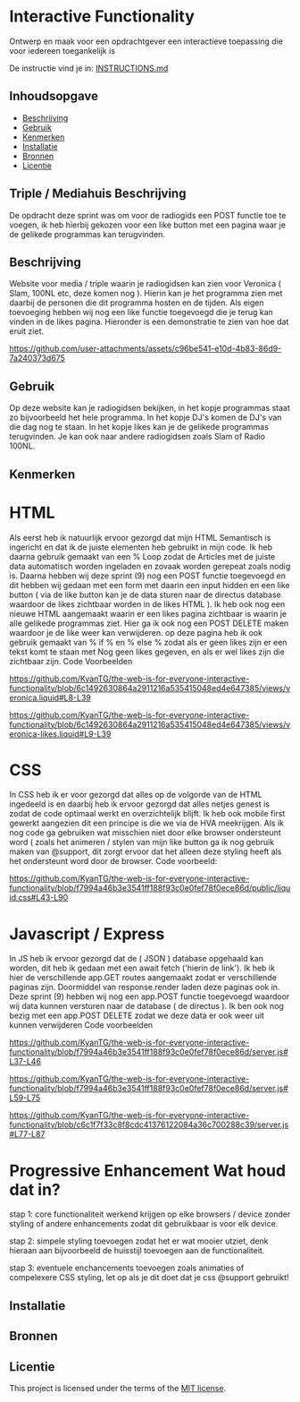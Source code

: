 # Interactive Functionality

Ontwerp en maak voor een opdrachtgever een interactieve toepassing die voor iedereen toegankelijk is

De instructie vind je in: [INSTRUCTIONS.md](https://github.com/fdnd-task/the-web-is-for-everyone-interactive-functionality/blob/main/docs/INSTRUCTIONS.md)


## Inhoudsopgave

  * [Beschrijving](#beschrijving)
  * [Gebruik](#gebruik)
  * [Kenmerken](#kenmerken)
  * [Installatie](#installatie)
  * [Bronnen](#bronnen)
  * [Licentie](#licentie)

## Triple / Mediahuis Beschrijving

De opdracht deze sprint was om voor de radiogids een POST functie toe te voegen, ik heb hierbij gekozen voor een like button met een pagina waar je de gelikede programmas kan terugvinden. 

## Beschrijving
<!-- Bij Beschrijving staat kort beschreven wat voor project het is en wat je hebt gemaakt -->
<!-- Voeg een mooie poster visual of video toe 📸 -->
<!-- Voeg een link toe naar GitHub Pages 🌐-->

Website voor media / triple waarin je radiogidsen kan zien voor Veronica ( Slam, 100NL etc, deze komen nog ). Hierin kan je het programma zien met daarbij de personen die dit programma hosten en de tijden. Als eigen toevoeging hebben wij nog een like functie toegevoegd die je terug kan vinden in de likes pagina. Hieronder is een demonstratie te zien van hoe dat eruit ziet.



https://github.com/user-attachments/assets/c96be541-e10d-4b83-86d9-7a240373d675



## Gebruik
<!-- Bij Gebruik staat de user story, hoe het werkt en wat je er mee kan. -->

Op deze website kan je radiogidsen bekijken, in het kopje programmas staat zo bijvoorbeeld het hele programma. In het kopje DJ's komen de DJ's van die dag nog te staan. In het kopje likes kan je de gelikede programmas terugvinden. Je kan ook naar andere radiogidsen zoals Slam of Radio 100NL.


## Kenmerken
<!-- Bij Kenmerken staat welke technieken zijn gebruikt en hoe. Wat is de HTML structuur? Wat zijn de belangrijkste dingen in CSS? Wat is er met JS gedaan en hoe? Misschien heb je iets met NodeJS gedaan, of heb je een framework of library gebruikt? -->

# HTML

Als eerst heb ik natuurlijk ervoor gezorgd dat mijn HTML Semantisch is ingericht en dat ik de juiste elementen heb gebruikt in mijn code. Ik heb daarna gebruik gemaakt van een % Loop zodat de Articles met de juiste data automatisch worden ingeladen en zovaak worden gerepeat zoals nodig is. Daarna hebben wij deze sprint (9) nog een POST functie toegevoegd en dit hebben wij gedaan met een form met daarin een input hidden en een like button ( via de like button kan je de data sturen naar de directus database waardoor de likes zichtbaar worden in de likes HTML ). Ik heb ook nog een nieuwe HTML aangemaakt waarin er een likes pagina zichtbaar is waarin je alle gelikede programmas ziet. Hier ga ik ook nog een POST DELETE maken waardoor je de like weer kan verwijderen. op deze pagina heb ik ook gebruik gemaakt van % if % en % else % zodat als er geen likes zijn er een tekst komt te staan met Nog geen likes gegeven, en als er wel likes zijn die zichtbaar zijn. Code Voorbeelden

https://github.com/KyanTG/the-web-is-for-everyone-interactive-functionality/blob/6c1492630864a2911216a535415048ed4e647385/views/veronica.liquid#L8-L39

https://github.com/KyanTG/the-web-is-for-everyone-interactive-functionality/blob/6c1492630864a2911216a535415048ed4e647385/views/veronica-likes.liquid#L9-L39

# CSS

In CSS heb ik er voor gezorgd dat alles op de volgorde van de HTML ingedeeld is en daarbij heb ik ervoor gezorgd dat alles netjes genest is zodat de code optimaal werkt en overzichtelijk blijft. Ik heb ook mobile first gewerkt aangezien dit een principe is die we via de HVA meekrijgen. Als ik nog code ga gebruiken wat misschien niet door elke browser ondersteunt word ( zoals het animeren / stylen van mijn like button ga ik nog gebruik maken van @support, dit zorgt ervoor dat het alleen deze styling heeft als het ondersteunt word door de browser.  Code voorbeeld:

https://github.com/KyanTG/the-web-is-for-everyone-interactive-functionality/blob/f7994a46b3e3541ff188f93c0e0fef78f0ece86d/public/liquid.css#L43-L90

# Javascript / Express

In JS heb ik ervoor gezorgd dat de ( JSON ) database opgehaald kan worden, dit heb ik gedaan met een await fetch ('hierin de link'). Ik heb ik  hier de verschillende app.GET routes aangemaakt zodat er verschillende paginas zijn. Doormiddel van response.render laden deze paginas ook in. Deze sprint (9) hebben wij nog een app.POST functie toegevoegd waardoor wij data kunnen versturen naar de database ( de directus ). Ik ben ook nog bezig met een app.POST DELETE zodat we deze data er ook weer uit kunnen verwijderen Code voorbeelden

https://github.com/KyanTG/the-web-is-for-everyone-interactive-functionality/blob/f7994a46b3e3541ff188f93c0e0fef78f0ece86d/server.js#L37-L46

https://github.com/KyanTG/the-web-is-for-everyone-interactive-functionality/blob/f7994a46b3e3541ff188f93c0e0fef78f0ece86d/server.js#L59-L75

https://github.com/KyanTG/the-web-is-for-everyone-interactive-functionality/blob/c6c1f7f33c8f8cdc41376122084a36c700288c39/server.js#L77-L87


# Progressive Enhancement Wat houd dat in?

stap 1: core functionaliteit werkend krijgen op elke browsers / device zonder styling of andere enhancements zodat dit gebruikbaar is voor elk device.

stap 2: simpele styling toevoegen zodat het er wat mooier utziet, denk hieraan aan bijvoorbeeld de huisstijl toevoegen aan de functionaliteit.

stap 3: eventuele enchancements toevoegen zoals animaties of compelexere CSS styling, let op als je dit doet dat je css @support gebruikt!

## Installatie
<!-- Bij Installatie staat hoe een andere developer aan jouw repo kan werken -->


## Bronnen

## Licentie

This project is licensed under the terms of the [MIT license](./LICENSE).
